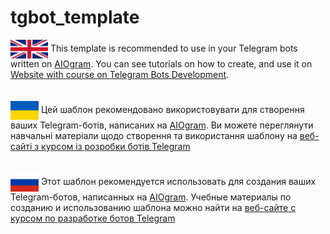 # tgbot_template

<img height="30em" src="https://raw.githubusercontent.com/anki-geo/ultimate-geography/a44a569a922e1d241517113e2917736af808eed7/src/media/flags/ug-flag-united_kingdom.svg" alt="english" align = "center"/>
This template is recommended to use in your Telegram bots written on <a href='https://github.com/aiogram/aiogram'>AIOgram</a>.
You can see tutorials on how to create, and use it on <a href='https://botfather.dev?utm_source=github_template'>Website with course on Telegram Bots Development</a>.
<br/><br/><br/>


<img height="30em" src="https://raw.githubusercontent.com/anki-geo/ultimate-geography/a44a569a922e1d241517113e2917736af808eed7/src/media/flags/ug-flag-ukraine.svg" alt="ukrainian" align = "center"/>
Цей шаблон рекомендовано використовувати для створення ваших Telegram-ботів, написаних на <a href='https://github.com/aiogram/aiogram'>AIOgram</a>.
Ви можете переглянути навчальні матеріали щодо створення та використання шаблону на <a href='https://botfather.dev?utm_source=github_template'>веб-сайті з курсом із розробки ботів Telegram</a>
<br/><br/><br/>


<img height="30em" src="https://raw.githubusercontent.com/anki-geo/ultimate-geography/a44a569a922e1d241517113e2917736af808eed7/src/media/flags/ug-flag-russia.svg" alt="russian" align = "center"/>
Этот шаблон рекомендуется использовать для создания ваших Telegram-ботов, написанных на <a href='https://github.com/aiogram/aiogram'>AIOgram</a>.
Учебные материалы по созданию и использованию шаблона можно найти на <a href='https://botfather.dev?utm_source=github_template'>веб-сайте с курсом по разработке ботов Telegram</a>
